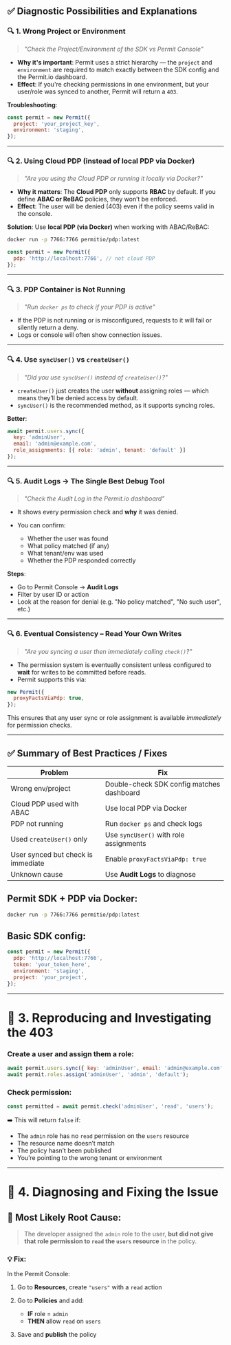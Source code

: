 

## ✅ Diagnostic Possibilities and Explanations

### 🔍 1. **Wrong Project or Environment**

> *"Check the Project/Environment of the SDK vs Permit Console"*

* **Why it's important**: Permit uses a strict hierarchy — the `project` and `environment` are required to match exactly between the SDK config and the Permit.io dashboard.
* **Effect**: If you're checking permissions in one environment, but your user/role was synced to another, Permit will return a `403`.

**Troubleshooting**:

```js
const permit = new Permit({
  project: 'your_project_key',
  environment: 'staging',
});
```

---

### 🔍 2. **Using Cloud PDP (instead of local PDP via Docker)**

> *"Are you using the Cloud PDP or running it locally via Docker?"*

* **Why it matters**: The **Cloud PDP** only supports **RBAC** by default. If you define **ABAC or ReBAC** policies, they won’t be enforced.
* **Effect**: The user will be denied (403) even if the policy seems valid in the console.

**Solution**:
Use **local PDP (via Docker)** when working with ABAC/ReBAC:

```bash
docker run -p 7766:7766 permitio/pdp:latest
```

```js
const permit = new Permit({
  pdp: 'http://localhost:7766', // not cloud PDP
});
```

---

### 🔍 3. **PDP Container is Not Running**

> *"Run `docker ps` to check if your PDP is active"*

* If the PDP is not running or is misconfigured, requests to it will fail or silently return a deny.
* Logs or console will often show connection issues.

---

### 🔍 4. **Use `syncUser()` vs `createUser()`**

> *"Did you use `syncUser()` instead of `createUser()`?"*

* `createUser()` just creates the user **without** assigning roles — which means they’ll be denied access by default.
* `syncUser()` is the recommended method, as it supports syncing roles.

**Better**:

```js
await permit.users.sync({
  key: 'adminUser',
  email: 'admin@example.com',
  role_assignments: [{ role: 'admin', tenant: 'default' }]
});
```

---

### 🔍 5. **Audit Logs → The Single Best Debug Tool**

> *"Check the Audit Log in the Permit.io dashboard"*

* It shows every permission check and **why** it was denied.
* You can confirm:

  * Whether the user was found
  * What policy matched (if any)
  * What tenant/env was used
  * Whether the PDP responded correctly

**Steps**:

* Go to Permit Console → **Audit Logs**
* Filter by user ID or action
* Look at the reason for denial (e.g. "No policy matched", "No such user", etc.)

---

### 🔍 6. **Eventual Consistency – Read Your Own Writes**

> *"Are you syncing a user then immediately calling `check()`?"*

* The permission system is eventually consistent unless configured to **wait** for writes to be committed before reads.
* Permit supports this via:

```js
new Permit({
  proxyFactsViaPdp: true,
});
```

This ensures that any user sync or role assignment is available *immediately* for permission checks.

---

## ✅ Summary of Best Practices / Fixes

| Problem                            | Fix                                       |
| ---------------------------------- | ----------------------------------------- |
| Wrong env/project                  | Double-check SDK config matches dashboard |
| Cloud PDP used with ABAC           | Use local PDP via Docker                  |
| PDP not running                    | Run `docker ps` and check logs            |
| Used `createUser()` only           | Use `syncUser()` with role assignments    |
| User synced but check is immediate | Enable `proxyFactsViaPdp: true`           |
| Unknown cause                      | Use **Audit Logs** to diagnose            |


## Permit SDK + PDP via Docker:

```bash
docker run -p 7766:7766 permitio/pdp:latest
```

## Basic SDK config:

```js
const permit = new Permit({
  pdp: 'http://localhost:7766',
  token: 'your_token_here',
  environment: 'staging',
  project: 'your_project',
});
```

---

# 🧪 **3. Reproducing and Investigating the 403**

### Create a user and assign them a role:

```js
await permit.users.sync({ key: 'adminUser', email: 'admin@example.com' });
await permit.roles.assign('adminUser', 'admin', 'default');
```

### Check permission:

```js
const permitted = await permit.check('adminUser', 'read', 'users');
```

➡️ This will return `false` if:

* The `admin` role has no `read` permission on the `users` resource
* The resource name doesn’t match
* The policy hasn’t been published
* You’re pointing to the wrong tenant or environment

---

# 🧠 **4. Diagnosing and Fixing the Issue**

## 🔎 Most Likely Root Cause:

> The developer assigned the `admin` role to the user, **but did not give that role permission to `read` the `users` resource** in the policy.

### 💡 Fix:

In the Permit Console:

1. Go to **Resources**, create `"users"` with a `read` action
2. Go to **Policies** and add:

   * **IF** role = `admin`
   * **THEN** allow `read` on `users`
3. Save and **publish** the policy


